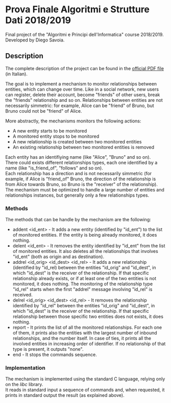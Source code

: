 # Prova Finale Algoritmi e Strutture Dati 2018/2019

Final project of the "Algoritmi e Principi dell'Informatica" course 2018/2019.\
Developed by Diego Savoia.

## Description
The complete description of the project can be found in the [official PDF file](https://github.com/savoiadiego/ProgettoAPI2019/blob/master/Project%20Description.pdf) (in Italian).

The goal is to implement a mechanism to monitor relationships between entities, which can change over time. Like in a social network, new users can register, delete their account, become "friends" of other users, break the "friends" relationship and so on. Relationships between entities are not necessarily simmetric: for example, Alice can be "friend" of Bruno, but Bruno could not be "friend" of Alice.

More abstractly, the mechanisms monitors the following actions:
* A new entity starts to be monitored
* A monitored entity stops to be monitored
* A new relationship is created between two monitored entities
* An existing relationship between two monitored entities is removed

Each entity has an identifiying name (like "Alice", "Bruno" and so on).\
There could exists different relationships types, each one identified by a name (like "is_friend_of", "follows" and so on).\
Each relationship has a direction and is not necessarily simmetric (for example, if Alice is "friend_of" Bruno, the direction of the relationship is from Alice towards Bruno, so Bruno is the "receiver" of the relationship).\
The mechanism must be optimized to handle a large number of entities and relationships instances, but generally only a few relationships types.

### Methods
The methods that can be handle by the mechanism are the following:
* addent <id_ent> - It adds a new entity (identified by "id_ent") to the list of monitored entities. If the entity is being already monitored, it does nothing.
* delent <id_ent> - It removes the entity identified by "id_ent" from the list of monitored entities. It also deletes all the relationships that involves "id_ent" (both as origin and as destination).
* addrel <id_orig> <id_dest> <id_rel> - It adds a new relationship (identified by "id_rel) between the entities "id_orig" and "id_dest", in which "id_dest" is the receiver of the relationship. If that specific relationship already exists, or if at least one of the two entities is not monitored, it does nothing. The monitoring of the relationship type "id_rel" starts when the first "addrel" message involving "id_rel" is received.
* delrel <id_orig> <id_dest> <id_rel> - It removes the relationship identified by "id_rel" between the entities "id_orig" and "id_dest", in which "id_dest" is the receiver of the relationship. If that specific relationship between those specific two entities does not exists, it does nothing.
* report - It prints the list of all the monitored relationships. For each one of them, it prints also the entities with the largest number of inbound relationships, and the number itself. In case of ties, it prints all the involved entities in increasing order of identifier. If no relationship of that type is present, it outputs "none". 
* end - It stops the commands sequence.

### Implementation
The mechanism is implemented using the standard C language, relying only on the _libc_ library.\
It reads in standard input a sequence of commands and, when requested, it prints in standard output the result (as explained above).
